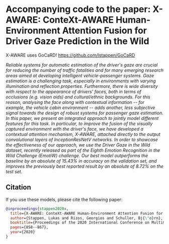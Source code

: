 # Accompanying code to the paper: X-AWARE: ConteXt-AWARE Human-Environment Attention Fusion for Driver Gaze Prediction in the Wild

X-AWARE uses GoCaRD! https://github.com/lstappen/GoCaRD

*Reliable systems for automatic estimation of the driver's gaze are crucial for reducing the number of traffic fatalities and for many emerging research areas aimed at developing intelligent vehicle-passenger systems. Gaze estimation is a challenging task, especially in environments with varying illumination and reflection properties. Furthermore, there is wide diversity with respect to the appearance of drivers' faces, both in terms of occlusions (e.g. vision aids) and cultural/ethnic backgrounds. For this reason, analysing the face along with contextual information -- for example, the vehicle cabin environment -- adds another, less subjective signal towards the design of robust systems for passenger gaze estimation.
In this paper, we present an integrated approach to jointly model different features for this task. In particular, to improve the fusion of the visually captured environment with the driver's face, we have developed a contextual attention mechanism, X-AWARE, attached directly to the output convolutional layers of InceptionResNetV networks. In order to showcase the effectiveness of our approach, we use the Driver Gaze in the Wild dataset, recently released as part of the Eighth Emotion Recognition in the Wild Challenge (EmotiW) challenge. Our best model outperforms the baseline by an absolute of 15.43% in accuracy on the validation set, and improves the previously best reported result by an absolute of 8.72% on the test set.*

## Citation
If you use these models, please cite the following paper:
```bibtex
@inproceedings{stappen2020x,
  title={X-AWARE: ConteXt-AWARE Human-Environment Attention Fusion for Driver Gaze Prediction in the Wild},
  author={Stappen, Lukas and Rizos, Georgios and Schuller, Bj{\"o}rn},
  booktitle={Proceedings of the 2020 International Conference on Multimodal Interaction},
  pages={858--867},
  year={2020}
}
```
